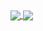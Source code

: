 <a href="https://github.com/anuraghazra/github-readme-stats">
  <img align="center" src="https://github-readme-stats.vercel.app/api?username=unstko&count_private=true&show_icons=true&include_all_commits=true&hide_rank=true" />
</a>
<a href="https://github.com/anuraghazra/github-readme-stats">
  <img align="center" src="https://github-readme-stats.vercel.app/api/top-langs/?username=unstko&langs_count=3" />
</a>
